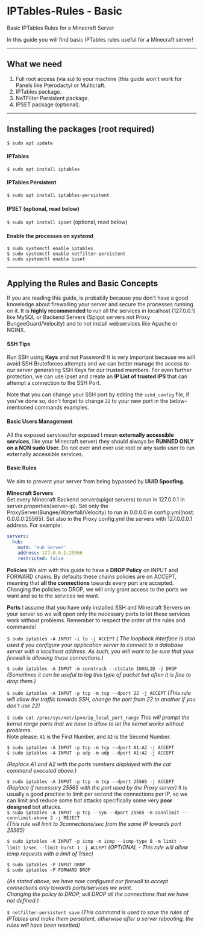 # IPTables-Rules - Basic
Basic IPTables Rules for a Minecraft Server

In this guide you will find basic IPTables rules useful for a Minecraft server!

---

## What we need

1. Full root access (via su) to your machine (this guide won't work for Panels like Pterodactyl or Multicraft.
2. IPTables package.
3. NeTFilter Persistent package.
4. IPSET package (optional).

---

## Installing the packages (root required)  
`$ sudo apt update`
#### IPTables
`$ sudo apt install iptables`
#### IPTables Persistent  
`$ sudo apt install iptables-persistent`
#### IPSET (optional, read below)  
`$ sudo apt install ipset` (optional, read below)  
#### Enable the processes on systemd
```
$ sudo systemctl enable iptables  
$ sudo systemctl enable netfilter-persistent  
$ sudo systemctl enable ipset  
```

---

## Applying the Rules and Basic Concepts
If you are reading this guide, is probabily because you don't have a good knowledge about firewalling your server and secure the processes running on it.
It is **highly recommended** to run all the services in localhost (127.0.0.1) like MySQL or Backend Servers (Spigot servers not Proxy BungeeGuard/Velocity) and to not install webservices like Apache or NGINX.

#### SSH Tips
Run SSH using **Keys** and not Password! It is very important because we will avoid SSH Bruteforces attempts and we can better manage the access to our server generating SSH Keys for our trusted members.
For even further protection, we can use ipset and create an **IP List of trusted IPS** that can attempt a connection to the SSH Port.

Note that you can change your SSH port by editing the `sshd_config` file, if you've done so, don't forget to change `22` to your new port in the below-mentioned commands examples. 

#### Basic Users Management
All the exposed services(for exposed I mean **externally accessible services**, like your Minecraft server) they should always be **RUNNED ONLY on a NON sudo User.**
Do not ever and ever use root or any sudo user to run externally accessible services.

#### Basic Rules
We aim to prevent your server from being bypassed by **UUID Spoofing.**

**Minecraft Servers**  
Set every Minecraft Backend server(spigot servers) to run in 127.0.0.1 in server.properties(server-ip).
Set only the ProxyServer(Bungee/Waterfall/Velocity) to run in 0.0.0.0 in config.yml(host: 0.0.0.0:25565).
Set also in the Proxy config.yml the servers with 127.0.0.0.1 address.
For example:
```yaml
servers:  
  hub:  
    motd: 'Hub Server'  
    address: 127.0.0.1:25566  
    restricted: false  
```
**Policies**
We aim with this guide to have a **DROP Policy** on INPUT and FORWARD chains.
By defaults these chains policies are on ACCEPT, meaning that **all the connections** towards every port are accepted.
Changing the policies to DROP, we will only grant access to the ports we want and so to the services we want.

**Ports**
I assume that you have only installed SSH and Minecraft Servers on your server so we will open only the necessary ports to let these services work without problems.
Remember to respect the order of the rules and commands!

`$ sudo iptables -A INPUT -i lo -j ACCEPT`
*( The loopback interface is also used if you configure your application server to connect to a database server with a localhost address. As such, you will want to be sure that your firewall is allowing these connections.)* 

`$ sudo iptables -A INPUT -m conntrack --ctstate INVALID -j DROP`
*(Sometimes it can be useful to log this type of packet but often it is fine to drop them.)*

`$ sudo iptables -A INPUT -p tcp -m tcp --dport 22 -j ACCEPT`
*(This rule will allow the traffic towards SSH, change the port from 22 to another if you don't use 22)*  

`$ sudo cat /proc/sys/net/ipv4/ip_local_port_range`
*This will prompt the kernel range ports that we have to allow to let the kernel works without problems.*  
Note please: `A1` is the First Number, and `A2` is the Second Number. 
```
$ sudo iptables -A INPUT -p tcp -m tcp --dport A1:A2 -j ACCEPT
$ sudo iptables -A INPUT -p udp -m udp --dport A1:A2 -j ACCEPT
```
*(Replace A1 and A2 with the ports numbers displayed with the cat command executed above.)*  

`$ sudo iptables -A INPUT -p tcp -m tcp --dport 25565 -j ACCEPT`
*(Replace if necessary 25565 with the port used by the Proxy server)*
It is usually a good practice to limit per second the connections per IP, so we can limit and reduce some bot attacks specifically some very **poor designed** bot attacks.  
`$ sudo iptables -A INPUT -p tcp --syn --dport 25565 -m connlimit --connlimit-above 3 -j REJECT`  
*(This rule will limit to 3connections/sec from the same IP towards port 25565)*

`$ sudo iptables -A INPUT -p icmp -m icmp --icmp-type 8 -m limit --limit 1/sec --limit-burst 1 -j ACCEPT`
*(OPTIONAL - This rule will allow icmp requests with a limit of 1/sec)*
```
$ sudo iptables -P INPUT DROP
$ sudo iptables -P FORWARD DROP
```
*(As stated above, we have now configured our firewall to accept connections only towards ports/services we want.  
Changing the policy to DROP, will DROP all the connections that we have not defined.)*

`$ netfilter-persistent save`
*(This command is used to save the rules of IPTables and make them persistent, otherwise after a server rebooting, the rules will have been resetted)*

